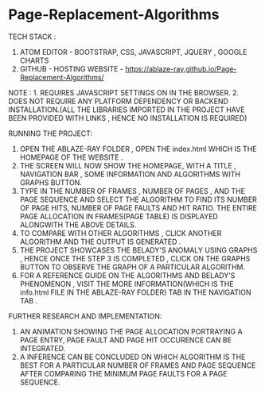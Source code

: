 # Page-Replacement-Algorithms

TECH STACK :
1. ATOM EDITOR - BOOTSTRAP, CSS, JAVASCRIPT, JQUERY , GOOGLE CHARTS
2. GITHUB - HOSTING WEBSITE - https://ablaze-ray.github.io/Page-Replacement-Algorithms/

NOTE : 1. REQUIRES JAVASCRIPT SETTINGS ON IN THE BROWSER.
       2. DOES NOT REQUIRE ANY PLATFORM DEPENDENCY OR BACKEND INSTALLATION.(ALL THE LIBRARIES IMPORTED IN THE PROJECT HAVE BEEN PROVIDED WITH LINKS , HENCE NO INSTALLATION IS REQUIRED) 	

RUNNING THE PROJECT:
1. OPEN THE ABLAZE-RAY FOLDER , OPEN THE index.html WHICH IS THE HOMEPAGE OF THE WEBSITE .
2. THE SCREEN WILL NOW SHOW THE HOMEPAGE, WITH A TITLE , NAVIGATION BAR , SOME INFORMATION AND ALGORITHMS WITH GRAPHS BUTTON.
3. TYPE IN THE NUMBER OF FRAMES , NUMBER OF PAGES , AND THE PAGE SEQUENCE AND SELECT THE ALGORITHM TO FIND ITS NUMBER OF PAGE HITS, NUMBER OF PAGE FAULTS AND HIT RATIO. THE ENTIRE PAGE ALLOCATION IN FRAMES(PAGE TABLE) IS DISPLAYED ALONGWITH THE ABOVE DETAILS.
4. TO COMPARE WITH OTHER ALGORITHMS , CLICK ANOTHER ALGORITHM AND THE OUTPUT IS GENERATED .
5. THE PROJECT SHOWCASES THE BELADY'S ANOMALY USING GRAPHS , HENCE ONCE THE STEP 3 IS COMPLETED , CLICK ON THE GRAPHS BUTTON TO OBSERVE THE GRAPH OF A PARTICULAR ALGORITHM. 
6. FOR A REFERENCE GUIDE ON THE ALGORITHMS AND BELADY'S PHENOMENON , VISIT THE MORE INFORMATION(WHICH IS THE info.html FILE IN THE ABLAZE-RAY FOLDER) TAB IN THE NAVIGATION TAB .

FURTHER RESEARCH AND IMPLEMENTATION:
1. AN ANIMATION SHOWING THE PAGE ALLOCATION PORTRAYING A PAGE ENTRY, PAGE FAULT AND PAGE HIT OCCURENCE CAN BE INTEGRATED.
2. A INFERENCE CAN BE CONCLUDED ON WHICH ALGORITHM IS THE BEST FOR A  PARTICULAR NUMBER OF FRAMES AND PAGE SEQUENCE AFTER COMPARING THE MINIMUM PAGE FAULTS FOR A PAGE SEQUENCE.


